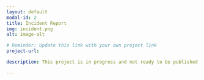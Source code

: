 ```yaml
---
layout: default
modal-id: 2
title: Incident Report
img: incident.png
alt: image-alt

# Reminder: Update this link with your own project link
project-url: 

description: This project is in progress and not ready to be published just yet. Please contact me if you'd like a sneak peek. Otherwise, stay tuned!

---
```

